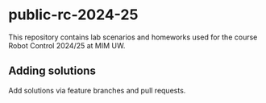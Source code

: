 # public-rc-2024-25
This repository contains lab scenarios and homeworks used for the course Robot Control 2024/25 at MIM UW.

## Adding solutions
Add solutions via feature branches and pull requests.
